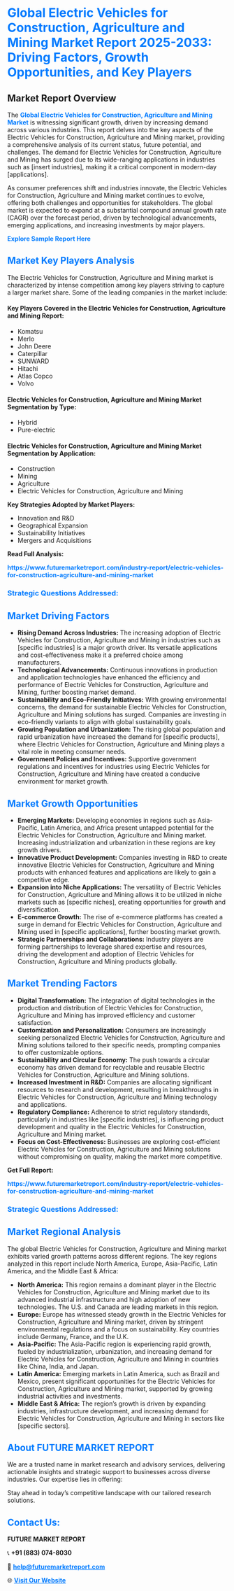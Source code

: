 <h1 style="color: #007BFF;">Global Electric Vehicles for Construction, Agriculture and Mining Market Report 2025-2033: Driving Factors, Growth Opportunities, and Key Players</h1>

<section id="overview">
<h2>Market Report Overview</h2>
<p>The <a href="https://www.futuremarketreport.com/industry-report/electric-vehicles-for-construction-agriculture-and-mining-market" style="color: #007BFF; text-decoration: none;"><strong>Global Electric Vehicles for Construction, Agriculture and Mining Market</strong></a> is witnessing significant growth, driven by increasing demand across various industries. This report delves into the key aspects of the Electric Vehicles for Construction, Agriculture and Mining market, providing a comprehensive analysis of its current status, future potential, and challenges. The demand for Electric Vehicles for Construction, Agriculture and Mining has surged due to its wide-ranging applications in industries such as [insert industries], making it a critical component in modern-day [applications].</p>
<p>As consumer preferences shift and industries innovate, the Electric Vehicles for Construction, Agriculture and Mining market continues to evolve, offering both challenges and opportunities for stakeholders. The global market is expected to expand at a substantial compound annual growth rate (CAGR) over the forecast period, driven by technological advancements, emerging applications, and increasing investments by major players.</p>
</section>

<section id="overview">
<p><a href="https://www.futuremarketreport.com/request-sample/reportId=126360" style="color: #007BFF; text-decoration: none;"><strong>Explore Sample Report Here</strong></a></p>
</section>

<section id="key-players">
<h2 style="color: #007BFF;">Market Key Players Analysis</h2>
<p>The Electric Vehicles for Construction, Agriculture and Mining market is characterized by intense competition among key players striving to capture a larger market share. Some of the leading companies in the market include:</p>
<h4>Key Players Covered in the Electric Vehicles for Construction, Agriculture and Mining Report:</h4>
<ul><li>Komatsu</li><li>Merlo</li><li>John Deere</li><li>Caterpillar</li><li>SUNWARD</li><li>Hitachi</li><li>Atlas Copco</li><li>Volvo</li></ul>
<h4>Electric Vehicles for Construction, Agriculture and Mining Market Segmentation by Type:</h4>
<ul><li>Hybrid</li><li>Pure-electric</li></ul>

<h4>Electric Vehicles for Construction, Agriculture and Mining Market Segmentation by Application:</h4>
<ul><li>Construction</li><li>Mining</li><li>Agriculture</li><li>Electric Vehicles for Construction, Agriculture and Mining</li></ul>
<p><strong>Key Strategies Adopted by Market Players:</strong></p>
<ul>
<li>Innovation and R&D</li>
<li>Geographical Expansion</li>
<li>Sustainability Initiatives</li>
<li>Mergers and Acquisitions</li>
</ul>
</section>

<section>
<p><strong>Read Full Analysis: </strong></p><a href="https://www.futuremarketreport.com/industry-report/electric-vehicles-for-construction-agriculture-and-mining-market" style="color: #007BFF; text-decoration: none;"><strong>https://www.futuremarketreport.com/industry-report/electric-vehicles-for-construction-agriculture-and-mining-market</strong></a>
<h3 style="color: #007BFF;">Strategic Questions Addressed:</h3>
</section>

<section id="driving-factors">
<h2 style="color: #007BFF;">Market Driving Factors</h2>
<ul>
<li><strong>Rising Demand Across Industries:</strong> The increasing adoption of Electric Vehicles for Construction, Agriculture and Mining in industries such as [specific industries] is a major growth driver. Its versatile applications and cost-effectiveness make it a preferred choice among manufacturers.</li>
<li><strong>Technological Advancements:</strong> Continuous innovations in production and application technologies have enhanced the efficiency and performance of Electric Vehicles for Construction, Agriculture and Mining, further boosting market demand.</li>
<li><strong>Sustainability and Eco-Friendly Initiatives:</strong> With growing environmental concerns, the demand for sustainable Electric Vehicles for Construction, Agriculture and Mining solutions has surged. Companies are investing in eco-friendly variants to align with global sustainability goals.</li>
<li><strong>Growing Population and Urbanization:</strong> The rising global population and rapid urbanization have increased the demand for [specific products], where Electric Vehicles for Construction, Agriculture and Mining plays a vital role in meeting consumer needs.</li>
<li><strong>Government Policies and Incentives:</strong> Supportive government regulations and incentives for industries using Electric Vehicles for Construction, Agriculture and Mining have created a conducive environment for market growth.</li>
</ul>
</section>

<section id="growth-opportunities">
<h2 style="color: #007BFF;">Market Growth Opportunities</h2>
<ul>
<li><strong>Emerging Markets:</strong> Developing economies in regions such as Asia-Pacific, Latin America, and Africa present untapped potential for the Electric Vehicles for Construction, Agriculture and Mining market. Increasing industrialization and urbanization in these regions are key growth drivers.</li>
<li><strong>Innovative Product Development:</strong> Companies investing in R&D to create innovative Electric Vehicles for Construction, Agriculture and Mining products with enhanced features and applications are likely to gain a competitive edge.</li>
<li><strong>Expansion into Niche Applications:</strong> The versatility of Electric Vehicles for Construction, Agriculture and Mining allows it to be utilized in niche markets such as [specific niches], creating opportunities for growth and diversification.</li>
<li><strong>E-commerce Growth:</strong> The rise of e-commerce platforms has created a surge in demand for Electric Vehicles for Construction, Agriculture and Mining used in [specific applications], further boosting market growth.</li>
<li><strong>Strategic Partnerships and Collaborations:</strong> Industry players are forming partnerships to leverage shared expertise and resources, driving the development and adoption of Electric Vehicles for Construction, Agriculture and Mining products globally.</li>
</ul>
</section>

<section id="trending-factors">
<h2 style="color: #007BFF;">Market Trending Factors</h2>
<ul>
<li><strong>Digital Transformation:</strong> The integration of digital technologies in the production and distribution of Electric Vehicles for Construction, Agriculture and Mining has improved efficiency and customer satisfaction.</li>
<li><strong>Customization and Personalization:</strong> Consumers are increasingly seeking personalized Electric Vehicles for Construction, Agriculture and Mining solutions tailored to their specific needs, prompting companies to offer customizable options.</li>
<li><strong>Sustainability and Circular Economy:</strong> The push towards a circular economy has driven demand for recyclable and reusable Electric Vehicles for Construction, Agriculture and Mining solutions.</li>
<li><strong>Increased Investment in R&D:</strong> Companies are allocating significant resources to research and development, resulting in breakthroughs in Electric Vehicles for Construction, Agriculture and Mining technology and applications.</li>
<li><strong>Regulatory Compliance:</strong> Adherence to strict regulatory standards, particularly in industries like [specific industries], is influencing product development and quality in the Electric Vehicles for Construction, Agriculture and Mining market.</li>
<li><strong>Focus on Cost-Effectiveness:</strong> Businesses are exploring cost-efficient Electric Vehicles for Construction, Agriculture and Mining solutions without compromising on quality, making the market more competitive.</li>
</ul>
</section>

<section>
<p><strong>Get Full Report: </strong></p><a href="https://www.futuremarketreport.com/industry-report/electric-vehicles-for-construction-agriculture-and-mining-market" style="color: #007BFF; text-decoration: none;"><strong>https://www.futuremarketreport.com/industry-report/electric-vehicles-for-construction-agriculture-and-mining-market</strong></a>
<h3 style="color: #007BFF;">Strategic Questions Addressed:</h3>
</section>


<section id="regional-analysis">
<h2 style="color: #007BFF;">Market Regional Analysis</h2>
<p>The global Electric Vehicles for Construction, Agriculture and Mining market exhibits varied growth patterns across different regions. The key regions analyzed in this report include North America, Europe, Asia-Pacific, Latin America, and the Middle East & Africa:</p>
<ul>
<li><strong>North America:</strong> This region remains a dominant player in the Electric Vehicles for Construction, Agriculture and Mining market due to its advanced industrial infrastructure and high adoption of new technologies. The U.S. and Canada are leading markets in this region.</li>
<li><strong>Europe:</strong> Europe has witnessed steady growth in the Electric Vehicles for Construction, Agriculture and Mining market, driven by stringent environmental regulations and a focus on sustainability. Key countries include Germany, France, and the U.K.</li>
<li><strong>Asia-Pacific:</strong> The Asia-Pacific region is experiencing rapid growth, fueled by industrialization, urbanization, and increasing demand for Electric Vehicles for Construction, Agriculture and Mining in countries like China, India, and Japan.</li>
<li><strong>Latin America:</strong> Emerging markets in Latin America, such as Brazil and Mexico, present significant opportunities for the Electric Vehicles for Construction, Agriculture and Mining market, supported by growing industrial activities and investments.</li>
<li><strong>Middle East & Africa:</strong> The region’s growth is driven by expanding industries, infrastructure development, and increasing demand for Electric Vehicles for Construction, Agriculture and Mining in sectors like [specific sectors].</li>
</ul>
</section>

<footer>
<h2 style="color: #007BFF;">About FUTURE MARKET REPORT</h2>
<p>We are a trusted name in market research and advisory services, delivering actionable insights and strategic support to businesses across diverse industries. Our expertise lies in offering:</p>

<p>Stay ahead in today’s competitive landscape with our tailored research solutions.</p>

<h2 style="color: #007BFF;">Contact Us:</h2>
<p><strong>FUTURE MARKET REPORT</strong></p>
<p>📞 <strong>+91 (883) 074-8030</strong></p>
<p>📧 <strong><a href="mailto:help@futuremarketreport.com" style="color: #007BFF;">help@futuremarketreport.com</a></strong></p>
<p>🌐 <strong><a href="https://www.futuremarketreport.com/" style="color: #007BFF;">Visit Our Website</a></strong></p>
</footer>